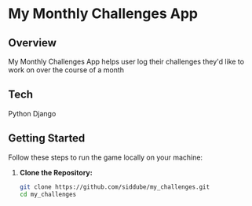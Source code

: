 # My Monthly Challenges App

## Overview

My Monthly Challenges App helps user log their challenges they'd like to work on over the course of a month 

## Tech

Python
Django

## Getting Started

Follow these steps to run the game locally on your machine:

1. **Clone the Repository:**
   ```bash
   git clone https://github.com/siddube/my_challenges.git
   cd my_challenges
